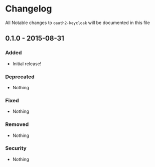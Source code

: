 # Changelog
All Notable changes to `oauth2-keycloak` will be documented in this file

## 0.1.0 - 2015-08-31

### Added
- Initial release!

### Deprecated
- Nothing

### Fixed
- Nothing

### Removed
- Nothing

### Security
- Nothing
